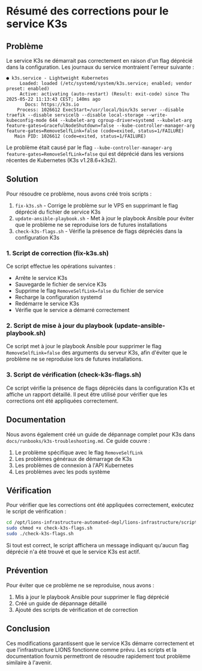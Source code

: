 # Résumé des corrections pour le service K3s

## Problème

Le service K3s ne démarrait pas correctement en raison d'un flag déprécié dans la configuration. Les journaux du service montraient l'erreur suivante :

```
● k3s.service - Lightweight Kubernetes
     Loaded: loaded (/etc/systemd/system/k3s.service; enabled; vendor preset: enabled)
     Active: activating (auto-restart) (Result: exit-code) since Thu 2025-05-22 11:13:43 CEST; 140ms ago
       Docs: https://k3s.io
    Process: 1026612 ExecStart=/usr/local/bin/k3s server --disable traefik --disable servicelb --disable local-storage --write-kubeconfig-mode 644 --kubelet-arg cgroup-driver=systemd --kubelet-arg feature-gates=GracefulNodeShutdown=false --kube-controller-manager-arg feature-gates=RemoveSelfLink=false (code=exited, status=1/FAILURE)
   Main PID: 1026612 (code=exited, status=1/FAILURE)
```

Le problème était causé par le flag `--kube-controller-manager-arg feature-gates=RemoveSelfLink=false` qui est déprécié dans les versions récentes de Kubernetes (K3s v1.28.6+k3s2).

## Solution

Pour résoudre ce problème, nous avons créé trois scripts :

1. `fix-k3s.sh` - Corrige le problème sur le VPS en supprimant le flag déprécié du fichier de service K3s
2. `update-ansible-playbook.sh` - Met à jour le playbook Ansible pour éviter que le problème ne se reproduise lors de futures installations
3. `check-k3s-flags.sh` - Vérifie la présence de flags dépréciés dans la configuration K3s

### 1. Script de correction (fix-k3s.sh)

Ce script effectue les opérations suivantes :
- Arrête le service K3s
- Sauvegarde le fichier de service K3s
- Supprime le flag `RemoveSelfLink=false` du fichier de service
- Recharge la configuration systemd
- Redémarre le service K3s
- Vérifie que le service a démarré correctement

### 2. Script de mise à jour du playbook (update-ansible-playbook.sh)

Ce script met à jour le playbook Ansible pour supprimer le flag `RemoveSelfLink=false` des arguments du serveur K3s, afin d'éviter que le problème ne se reproduise lors de futures installations.

### 3. Script de vérification (check-k3s-flags.sh)

Ce script vérifie la présence de flags dépréciés dans la configuration K3s et affiche un rapport détaillé. Il peut être utilisé pour vérifier que les corrections ont été appliquées correctement.

## Documentation

Nous avons également créé un guide de dépannage complet pour K3s dans `docs/runbooks/k3s-troubleshooting.md`. Ce guide couvre :

1. Le problème spécifique avec le flag `RemoveSelfLink`
2. Les problèmes généraux de démarrage de K3s
3. Les problèmes de connexion à l'API Kubernetes
4. Les problèmes avec les pods système

## Vérification

Pour vérifier que les corrections ont été appliquées correctement, exécutez le script de vérification :

```bash
cd /opt/lions-infrastructure-automated-depl/lions-infrastructure/scripts
sudo chmod +x check-k3s-flags.sh
sudo ./check-k3s-flags.sh
```

Si tout est correct, le script affichera un message indiquant qu'aucun flag déprécié n'a été trouvé et que le service K3s est actif.

## Prévention

Pour éviter que ce problème ne se reproduise, nous avons :

1. Mis à jour le playbook Ansible pour supprimer le flag déprécié
2. Créé un guide de dépannage détaillé
3. Ajouté des scripts de vérification et de correction

## Conclusion

Ces modifications garantissent que le service K3s démarre correctement et que l'infrastructure LIONS fonctionne comme prévu. Les scripts et la documentation fournis permettront de résoudre rapidement tout problème similaire à l'avenir.